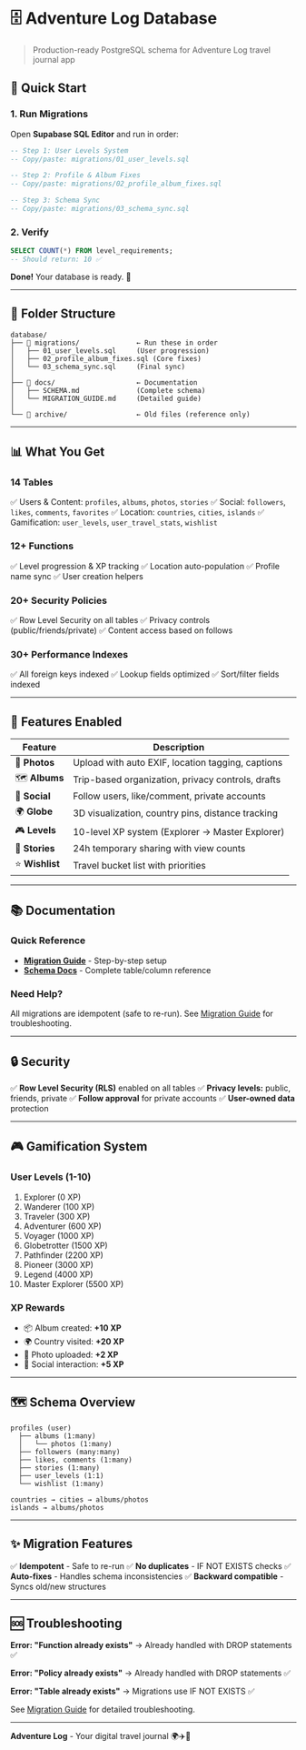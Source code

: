 # 🗄️ Adventure Log Database

> Production-ready PostgreSQL schema for Adventure Log travel journal app

## 🚀 Quick Start

### 1. Run Migrations

Open **Supabase SQL Editor** and run in order:

```sql
-- Step 1: User Levels System
-- Copy/paste: migrations/01_user_levels.sql

-- Step 2: Profile & Album Fixes
-- Copy/paste: migrations/02_profile_album_fixes.sql

-- Step 3: Schema Sync
-- Copy/paste: migrations/03_schema_sync.sql
```

### 2. Verify

```sql
SELECT COUNT(*) FROM level_requirements;
-- Should return: 10 ✅
```

**Done!** Your database is ready. 🎉

---

## 📁 Folder Structure

```
database/
├── 📁 migrations/              ← Run these in order
│   ├── 01_user_levels.sql     (User progression)
│   ├── 02_profile_album_fixes.sql (Core fixes)
│   └── 03_schema_sync.sql     (Final sync)
│
├── 📁 docs/                    ← Documentation
│   ├── SCHEMA.md              (Complete schema)
│   └── MIGRATION_GUIDE.md     (Detailed guide)
│
└── 📁 archive/                 ← Old files (reference only)
```

---

## 📊 What You Get

### 14 Tables
✅ Users & Content: `profiles`, `albums`, `photos`, `stories`
✅ Social: `followers`, `likes`, `comments`, `favorites`
✅ Location: `countries`, `cities`, `islands`
✅ Gamification: `user_levels`, `user_travel_stats`, `wishlist`

### 12+ Functions
✅ Level progression & XP tracking
✅ Location auto-population
✅ Profile name sync
✅ User creation helpers

### 20+ Security Policies
✅ Row Level Security on all tables
✅ Privacy controls (public/friends/private)
✅ Content access based on follows

### 30+ Performance Indexes
✅ All foreign keys indexed
✅ Lookup fields optimized
✅ Sort/filter fields indexed

---

## 🎯 Features Enabled

| Feature | Description |
|---------|-------------|
| 📸 **Photos** | Upload with auto EXIF, location tagging, captions |
| 🗺️ **Albums** | Trip-based organization, privacy controls, drafts |
| 👥 **Social** | Follow users, like/comment, private accounts |
| 🌍 **Globe** | 3D visualization, country pins, distance tracking |
| 🎮 **Levels** | 10-level XP system (Explorer → Master Explorer) |
| 📱 **Stories** | 24h temporary sharing with view counts |
| ⭐ **Wishlist** | Travel bucket list with priorities |

---

## 📚 Documentation

### Quick Reference
- **[Migration Guide](docs/MIGRATION_GUIDE.md)** - Step-by-step setup
- **[Schema Docs](docs/SCHEMA.md)** - Complete table/column reference

### Need Help?
All migrations are idempotent (safe to re-run). See [Migration Guide](docs/MIGRATION_GUIDE.md) for troubleshooting.

---

## 🔒 Security

✅ **Row Level Security (RLS)** enabled on all tables
✅ **Privacy levels:** public, friends, private
✅ **Follow approval** for private accounts
✅ **User-owned data** protection

---

## 🎮 Gamification System

### User Levels (1-10)
1. Explorer (0 XP)
2. Wanderer (100 XP)
3. Traveler (300 XP)
4. Adventurer (600 XP)
5. Voyager (1000 XP)
6. Globetrotter (1500 XP)
7. Pathfinder (2200 XP)
8. Pioneer (3000 XP)
9. Legend (4000 XP)
10. Master Explorer (5500 XP)

### XP Rewards
- 📦 Album created: **+10 XP**
- 🌍 Country visited: **+20 XP**
- 📸 Photo uploaded: **+2 XP**
- 💬 Social interaction: **+5 XP**

---

## 🗺️ Schema Overview

```
profiles (user)
  ├── albums (1:many)
  │   └── photos (1:many)
  ├── followers (many:many)
  ├── likes, comments (1:many)
  ├── stories (1:many)
  ├── user_levels (1:1)
  └── wishlist (1:many)

countries → cities → albums/photos
islands → albums/photos
```

---

## ✨ Migration Features

✅ **Idempotent** - Safe to re-run
✅ **No duplicates** - IF NOT EXISTS checks
✅ **Auto-fixes** - Handles schema inconsistencies
✅ **Backward compatible** - Syncs old/new structures

---

## 🆘 Troubleshooting

**Error: "Function already exists"**
→ Already handled with DROP statements ✅

**Error: "Policy already exists"**
→ Already handled with DROP statements ✅

**Error: "Table already exists"**
→ Migrations use IF NOT EXISTS ✅

See [Migration Guide](docs/MIGRATION_GUIDE.md) for detailed troubleshooting.

---

**Adventure Log** - Your digital travel journal 🌍✈️📸
